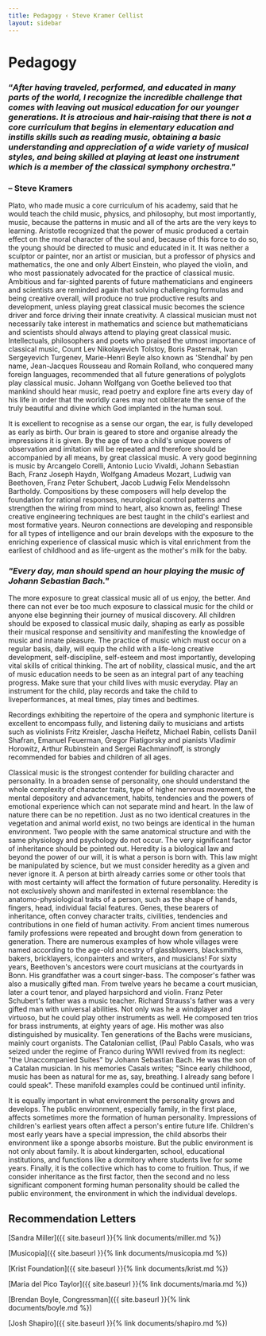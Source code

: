 ```yaml
---
title: Pedagogy ‹ Steve Kramer Cellist
layout: sidebar
---
```


# Pedagogy


### “*After having traveled, performed, and educated in many parts of the world, I recognize the incredible challenge that comes with leaving out musical education for our younger generations. It is atrocious and hair-raising that there is not a core curriculum that begins in elementary education and instills skills such as reading music, obtaining a basic understanding and appreciation of a wide variety of musical styles, and being skilled at playing at least one instrument which is a member of the classical symphony orchestra*.” 

### – Steve Kramers


Plato, who made music a core curriculum of his academy, said that he would teach the child music, physics, and philosophy, but most importantly, music, because the patterns in music and all of the arts are the very keys to learning. Aristotle recognized that the power of music produced a certain effect on the moral character of the soul and, because of this force to do so, the young should be directed to music and educated in it. It was neither a sculptor or painter, nor an artist or musician, but a professor of physics and mathematics, the one and only Albert Einstein, who played the violin, and who most passionately advocated for the practice of classical music. Ambitious and far-sighted parents of future mathematicians and engineers and scientists are reminded again that solving challenging formulas and being creative overall, will produce no true productive results and development, unless playing great classical music becomes the science driver and force driving their innate creativity. A classical musician must not necessarily take interest in mathematics and science but mathematicians and scientists should always attend to playing great classical music. Intellectuals, philosophers and poets who praised the utmost importance of classical music, Count Lev Nikolayevich Tolstoy, Boris Pasternak, Ivan Sergeyevich Turgenev, Marie-Henri Beyle also known as 'Stendhal' by pen name, Jean-Jacques Rousseau and Romain Rolland, who conquered many foreign languages, recommended that all future generations of polyglots play classical music. Johann Wolfgang von Goethe believed too that mankind should hear music, read poetry and explore fine arts every day of his life in order that the worldly cares may not obliterate the sense of the truly beautiful and divine which God implanted in the human soul. 

It is excellent to recognise as a sense our organ, the ear, is fully developed as early as birth. Our brain is geared to store and organise already the impressions it is given. By the age of two a child's unique powers of observation and imitation will be repeated and therefore should be accompanied by all means, by great classical music. A very good beginning is music by Arcangelo Corelli, Antonio Lucio Vivaldi, Johann Sebastian Bach, Franz Joseph Haydn, Wolfgang Amadeus Mozart, Ludwig van Beethoven, Franz Peter Schubert, Jacob Ludwig Felix Mendelssohn Bartholdy. Compositions by these composers will help develop the foundation for rational responses, neurological control patterns and strengthen the wiring from mind to heart, also known as, feeling! These creative engineering techniques are best taught in the child's earliest and most formative years. Neuron connections are developing and responsible for all types of intelligence and our brain develops with the exposure to the enriching experience of classical music which is vital enrichment from the earliest of childhood and as life-urgent as the mother's milk for the baby.

### *"Every day, man should spend an hour playing the music of Johann Sebastian Bach."* 

The more exposure to great classical music all of us enjoy, the better. And there can not ever be too much exposure to classical music for the child or anyone else beginning their journey of musical discovery. All children should be exposed to classical music daily, shaping as early as possible their musical response and sensitivity and manifesting the knowledge of music and innate pleasure. The practice of music which must occur on a regular basis, daily, will equip the child with a life-long creative development, self-discipline, self-esteem and most importantly, developing vital skills of critical thinking. The art of nobility, classical music, and the art of music education needs to be seen as an integral part of any teaching progress.  Make sure that your child lives with music everyday. Play an instrument for the child, play records and take the child to liveperformances, at meal times, play times and bedtimes.

Recordings exhibiting the repertoire of the opera and symphonic literture is excellent to encompass fully, and listening daily to musicians and artists such as violinists Fritz Kreisler, Jascha Heifetz, Michael Rabin, cellists Daniil Shafran, Emanuel Feuerman, Gregor Piatigorsky and pianists Vladimir Horowitz, Arthur Rubinstein and Sergei Rachmaninoff, is strongly recommended for babies and children of all ages.  

Classical music is the strongest contender for building character and personality. In a broaden sense of personality, one should understand the whole complexity of character traits, type of higher nervous movement, the mental depository and advancement, habits, tendencies and the powers of emotional experience which can not separate mind and heart. In the law of nature there can be no repetition. Just as no two identical creatures in the vegetation and animal world exist, no two beings are identical in the human environment. Two people with the same anatomical structure and with the same physiology and psychology do not occur.  The very significant factor of inheritance should be pointed out. Heredity is a biological law and beyond the power of our will, it is what a person is born with. This law might be manipulated by science, but we must consider heredity as a given and never ignore it. A person at birth already carries some or other tools that with most certainty will affect the formation of future personality. Heredity is not exclusively shown and manifested in external resemblance: the anatomo-physiological traits of a person, such as the shape of hands, fingers, head, individual facial features. Genes, these bearers of inheritance, often convey character traits, civilities, tendencies and contributions in one field of human activity. From ancient times numerous family professions were repeated and brought down from generation to generation. There are numerous examples of how whole villages were named according to the age-old ancestry of glassblowers, blacksmiths, bakers, bricklayers, iconpainters and writers, and musicians! For sixty years, Beethoven's ancestors were court musicians at the courtyards in Bonn. His grandfather was a court singer-bass. The composer's father was also a musically gifted man. From twelve years he became a court musician, later a court tenor, and played harpsichord and violin. Franz Peter Schubert's father was a music teacher. Richard Strauss's father was a very gifted man with universal abilities. Not only was he a windplayer and virtuoso, but he could play other instruments as well. He composed ten trios for brass instruments, at eighty years of age. His mother was also distinguished by musicality. Ten generations of the Bachs were musicians, mainly court organists. The Catalonian cellist, (Pau) Pablo Casals, who was seized under the regime of Franco during WWII revived from its neglect: "the Unaccompanied Suites" by Johann Sebastian Bach. He was the son of a Catalan musician. In his memories Casals writes; "Since early childhood, music has been as natural for me as, say, breathing. I already sang before I could speak". These manifold examples could be continued until infinity. 

It is equally important in what environment the personality grows and develops. The public environment, especially family, in the first place, affects sometimes more the formation of human personality. Impressions of children's earliest years often affect a person's entire future life. Children's most early years have a special impression, the child absorbs their environment like a sponge absorbs moisture. But the public environment is not only about family. It is about kindergarten, school, educational institutions, and functions like a dormitory where students live for some years. Finally, it is the collective which has to come to fruition. Thus, if we consider inheritance as the first factor, then the second and no less significant component forming human personality should be called the public environment, the environment in which the individual develops.



## Recommendation Letters

[Sandra Miller]({{ site.baseurl }}{% link documents/miller.md %})

[Musicopia]({{ site.baseurl }}{% link documents/musicopia.md %})

[Krist Foundation]({{ site.baseurl }}{% link documents/krist.md %})

[Maria del Pico Taylor]({{ site.baseurl }}{% link documents/maria.md %})

[Brendan Boyle, Congressman]({{ site.baseurl }}{% link documents/boyle.md %})

[Josh Shapiro]({{ site.baseurl }}{% link documents/shapiro.md %})

